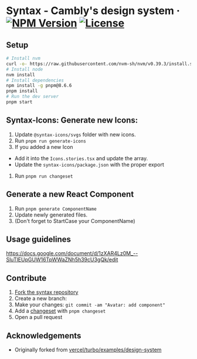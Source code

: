 # Syntax - Cambly's design system &middot; [![NPM Version](https://img.shields.io/npm/v/@cambly/syntax-core.svg)](https://www.npmjs.com/package/@cambly/syntax-core) [![License](https://img.shields.io/npm/l/@cambly/syntax-core?style=flat)](https://github.com/Cambly/syntax/blob/main/LICENSE)

## Setup

```bash
# Install nvm
curl -o- https://raw.githubusercontent.com/nvm-sh/nvm/v0.39.3/install.sh | bash
# Install node
nvm install
# Install dependencies
npm install -g pnpm@8.6.6
pnpm install
# Run the dev server
pnpm start
```

## Syntax-Icons: Generate new Icons:

1. Update `@syntax-icons/svgs` folder with new icons.
1. Run `pnpm run generate-icons`
1. If you added a new Icon

- Add it into the `Icons.stories.tsx` and update the array.
- Update the `syntax-icons/package.json` with the proper export

1. Run `pnpm run changeset`

## Generate a new React Component

1. Run `pnpm generate ComponentName`
1. Update newly generated files.
1. (Don't forget to StartCase your ComponentName)

## Usage guidelines

https://docs.google.com/document/d/1zXAR4Lz0M_--SluTlEUpGUW16TpWWaZNh5h39cU3gQk/edit

## Contribute

1. [Fork the syntax repository](https://github.com/Cambly/syntax/fork)
1. Create a new branch:
1. Make your changes: `git commit -am "Avatar: add component"`
1. Add a [changeset](https://github.com/changesets/changesets#documentation) with `pnpm changeset`
1. Open a pull request

## Acknowledgements

- Originally forked from [vercel/turbo/examples/design-system](https://github.com/vercel/turbo/tree/main/examples/design-system)

```

```
